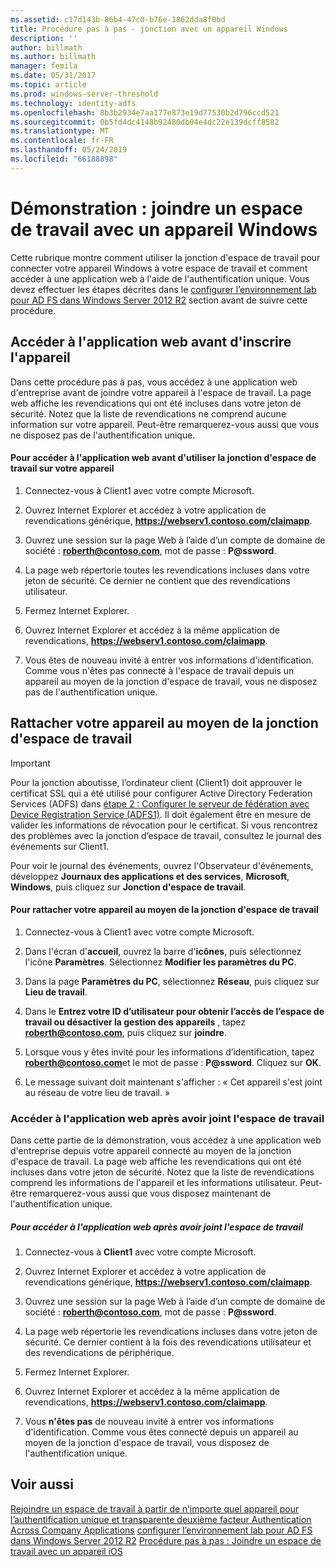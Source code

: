 ```yaml
---
ms.assetid: c17d143b-86b4-47c0-b76e-1862dda8f0bd
title: Procédure pas à pas - jonction avec un appareil Windows
description: ''
author: billmath
ms.author: billmath
manager: femila
ms.date: 05/31/2017
ms.topic: article
ms.prod: windows-server-threshold
ms.technology: identity-adfs
ms.openlocfilehash: 8b3b2934e7aa177e873e19d77530b2d796ccd521
ms.sourcegitcommit: 0b5fd4dc4148b92480db04e4dc22e139dcff8582
ms.translationtype: MT
ms.contentlocale: fr-FR
ms.lasthandoff: 05/24/2019
ms.locfileid: "66188898"
---
```

# <a name="walkthrough-workplace-join-with-a-windows-device"></a>Démonstration : joindre un espace de travail avec un appareil Windows

Cette rubrique montre comment utiliser la jonction d'espace de travail pour connecter votre appareil Windows à votre espace de travail et comment accéder à une application web à l'aide de l'authentification unique. Vous devez effectuer les étapes décrites dans le [configurer l’environnement lab pour AD FS dans Windows Server 2012 R2](../deployment/Set-up-the-lab-environment-for-AD-FS-in-Windows-Server-2012-R2.md) section avant de suivre cette procédure.

## <a name="access-the-web-application-before-device-registration"></a>Accéder à l'application web avant d'inscrire l'appareil
Dans cette procédure pas à pas, vous accédez à une application web d'entreprise avant de joindre votre appareil à l'espace de travail. La page web affiche les revendications qui ont été incluses dans votre jeton de sécurité. Notez que la liste de revendications ne comprend aucune information sur votre appareil. Peut-être remarquerez-vous aussi que vous ne disposez pas de l'authentification unique.

#### <a name="to-access-the-web-application-before-you-use-workplace-join-on-your-device"></a>Pour accéder à l'application web avant d'utiliser la jonction d'espace de travail sur votre appareil

1.  Connectez-vous à Client1 avec votre compte Microsoft.

2.  Ouvrez Internet Explorer et accédez à votre application de revendications générique, **https://webserv1.contoso.com/claimapp**.

3.  Ouvrez une session sur la page Web à l’aide d’un compte de domaine de société : **roberth@contoso.com**, mot de passe : **P@ssword**.

4.  La page web répertorie toutes les revendications incluses dans votre jeton de sécurité. Ce dernier ne contient que des revendications utilisateur.

5.  Fermez Internet Explorer.

6.  Ouvrez Internet Explorer et accédez à la même application de revendications, **https://webserv1.contoso.com/claimapp**.

7.  Vous êtes de nouveau invité à entrer vos informations d'identification. Comme vous n'êtes pas connecté à l'espace de travail depuis un appareil au moyen de la jonction d'espace de travail, vous ne disposez pas de l'authentification unique.

## <a name="join-your-device-with-workplace-join"></a>Rattacher votre appareil au moyen de la jonction d'espace de travail

> [!IMPORTANT]
> Pour la jonction aboutisse, l’ordinateur client (Client1) doit approuver le certificat SSL qui a été utilisé pour configurer Active Directory Federation Services (ADFS) dans [étape 2 : Configurer le serveur de fédération avec Device Registration Service (ADFS1)](../deployment/Set-up-the-lab-environment-for-AD-FS-in-Windows-Server-2012-R2.md#BKMK_4). Il doit également être en mesure de valider les informations de révocation pour le certificat. Si vous rencontrez des problèmes avec la jonction d’espace de travail, consultez le journal des événements sur Client1.
> 
> Pour voir le journal des événements, ouvrez l'Observateur d'événements, développez **Journaux des applications et des services**, **Microsoft**, **Windows**, puis cliquez sur **Jonction d'espace de travail**.

#### <a name="to-join-your-device-with-workplace-join"></a>Pour rattacher votre appareil au moyen de la jonction d'espace de travail

1.  Connectez-vous à Client1 avec votre compte Microsoft.

2.  Dans l'écran d'**accueil**, ouvrez la barre d'**icônes**, puis sélectionnez l'icône **Paramètres**. Sélectionnez **Modifier les paramètres du PC**.

3.  Dans la page **Paramètres du PC**, sélectionnez **Réseau**, puis cliquez sur **Lieu de travail**.

4.  Dans le **Entrez votre ID d’utilisateur pour obtenir l’accès de l’espace de travail ou désactiver la gestion des appareils** , tapez **roberth@contoso.com**, puis cliquez sur **joindre**.

5.  Lorsque vous y êtes invité pour les informations d’identification, tapez **roberth@contoso.com**et le mot de passe : **P@ssword**. Cliquez sur **OK**.

6.  Le message suivant doit maintenant s'afficher : « Cet appareil s'est joint au réseau de votre lieu de travail. »

### <a name="access-the-web-application-after-joining-the-workplace"></a>Accéder à l'application web après avoir joint l'espace de travail
Dans cette partie de la démonstration, vous accédez à une application web d'entreprise depuis votre appareil connecté au moyen de la jonction d'espace de travail. La page web affiche les revendications qui ont été incluses dans votre jeton de sécurité. Notez que la liste de revendications comprend les informations de l'appareil et les informations utilisateur. Peut-être remarquerez-vous aussi que vous disposez maintenant de l'authentification unique.

##### <a name="to-access-the-web-application-after-joining-the-workplace"></a>Pour accéder à l'application web après avoir joint l'espace de travail

1.  Connectez-vous à **Client1** avec votre compte Microsoft.

2.  Ouvrez Internet Explorer et accédez à votre application de revendications générique, **https://webserv1.contoso.com/claimapp**.

3.  Ouvrez une session sur la page Web à l’aide d’un compte de domaine de société : **roberth@contoso.com**, mot de passe : **P@ssword**.

4.  La page web répertorie les revendications incluses dans votre jeton de sécurité. Ce dernier contient à la fois des revendications utilisateur et des revendications de périphérique.

5.  Fermez Internet Explorer.

6.  Ouvrez Internet Explorer et accédez à la même application de revendications, **https://webserv1.contoso.com/claimapp**.

7.  Vous **n'êtes pas** de nouveau invité à entrer vos informations d'identification. Comme vous êtes connecté depuis un appareil au moyen de la jonction d'espace de travail, vous disposez de l'authentification unique.

## <a name="see-also"></a>Voir aussi
[Rejoindre un espace de travail à partir de n’importe quel appareil pour l’authentification unique et transparente deuxième facteur Authentication Across Company Applications](Join-to-Workplace-from-Any-Device-for-SSO-and-Seamless-Second-Factor-Authentication-Across-Company-Applications.md)
[configurer l’environnement lab pour AD FS dans Windows Server 2012 R2](../deployment/Set-up-the-lab-environment-for-AD-FS-in-Windows-Server-2012-R2.md) 
 [ Procédure pas à pas : Joindre un espace de travail avec un appareil iOS](Walkthrough--Workplace-Join-with-an-iOS-Device.md)



